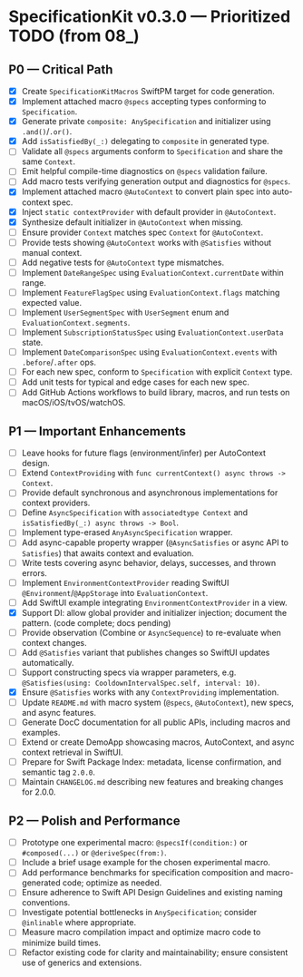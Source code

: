 # SpecificationKit v0.3.0 — Prioritized TODO (from 08_)

## P0 — Critical Path
- [x] Create `SpecificationKitMacros` SwiftPM target for code generation.
- [x] Implement attached macro `@specs` accepting types conforming to `Specification`.
- [x] Generate private `composite: AnySpecification` and initializer using `.and()`/`.or()`.
- [x] Add `isSatisfiedBy(_:)` delegating to `composite` in generated type.
- [ ] Validate all `@specs` arguments conform to `Specification` and share the same `Context`.
- [ ] Emit helpful compile-time diagnostics on `@specs` validation failure.
- [ ] Add macro tests verifying generation output and diagnostics for `@specs`.
- [x] Implement attached macro `@AutoContext` to convert plain spec into auto-context spec.
- [x] Inject `static contextProvider` with default provider in `@AutoContext`.
- [x] Synthesize default initializer in `@AutoContext` when missing.
- [ ] Ensure provider `Context` matches spec `Context` for `@AutoContext`.
- [ ] Provide tests showing `@AutoContext` works with `@Satisfies` without manual context.
- [ ] Add negative tests for `@AutoContext` type mismatches.
- [ ] Implement `DateRangeSpec` using `EvaluationContext.currentDate` within range.
- [ ] Implement `FeatureFlagSpec` using `EvaluationContext.flags` matching expected value.
- [ ] Implement `UserSegmentSpec` with `UserSegment` enum and `EvaluationContext.segments`.
- [ ] Implement `SubscriptionStatusSpec` using `EvaluationContext.userData` state.
- [ ] Implement `DateComparisonSpec` using `EvaluationContext.events` with `.before`/`.after` ops.
- [ ] For each new spec, conform to `Specification` with explicit `Context` type.
- [ ] Add unit tests for typical and edge cases for each new spec.
- [ ] Add GitHub Actions workflows to build library, macros, and run tests on macOS/iOS/tvOS/watchOS.

## P1 — Important Enhancements
- [ ] Leave hooks for future flags (environment/infer) per AutoContext design.
- [ ] Extend `ContextProviding` with `func currentContext() async throws -> Context`.
- [ ] Provide default synchronous and asynchronous implementations for context providers.
- [ ] Define `AsyncSpecification` with `associatedtype Context` and `isSatisfiedBy(_:) async throws -> Bool`.
- [ ] Implement type-erased `AnyAsyncSpecification` wrapper.
- [ ] Add async-capable property wrapper (`@AsyncSatisfies` or async API to `Satisfies`) that awaits context and evaluation.
- [ ] Write tests covering async behavior, delays, successes, and thrown errors.
- [ ] Implement `EnvironmentContextProvider` reading SwiftUI `@Environment`/`@AppStorage` into `EvaluationContext`.
- [ ] Add SwiftUI example integrating `EnvironmentContextProvider` in a view.
- [x] Support DI: allow global provider and initializer injection; document the pattern. (code complete; docs pending)
- [ ] Provide observation (Combine or `AsyncSequence`) to re-evaluate when context changes.
- [ ] Add `@Satisfies` variant that publishes changes so SwiftUI updates automatically.
- [ ] Support constructing specs via wrapper parameters, e.g. `@Satisfies(using: CooldownIntervalSpec.self, interval: 10)`.
- [x] Ensure `@Satisfies` works with any `ContextProviding` implementation.
- [ ] Update `README.md` with macro system (`@specs`, `@AutoContext`), new specs, and async features.
- [ ] Generate DocC documentation for all public APIs, including macros and examples.
- [ ] Extend or create DemoApp showcasing macros, AutoContext, and async context retrieval in SwiftUI.
- [ ] Prepare for Swift Package Index: metadata, license confirmation, and semantic tag `2.0.0`.
- [ ] Maintain `CHANGELOG.md` describing new features and breaking changes for 2.0.0.

## P2 — Polish and Performance
- [ ] Prototype one experimental macro: `@specsIf(condition:)` or `#composed(...)` or `@deriveSpec(from:)`.
- [ ] Include a brief usage example for the chosen experimental macro.
- [ ] Add performance benchmarks for specification composition and macro-generated code; optimize as needed.
- [ ] Ensure adherence to Swift API Design Guidelines and existing naming conventions.
- [ ] Investigate potential bottlenecks in `AnySpecification`; consider `@inlinable` where appropriate.
- [ ] Measure macro compilation impact and optimize macro code to minimize build times.
- [ ] Refactor existing code for clarity and maintainability; ensure consistent use of generics and extensions.
